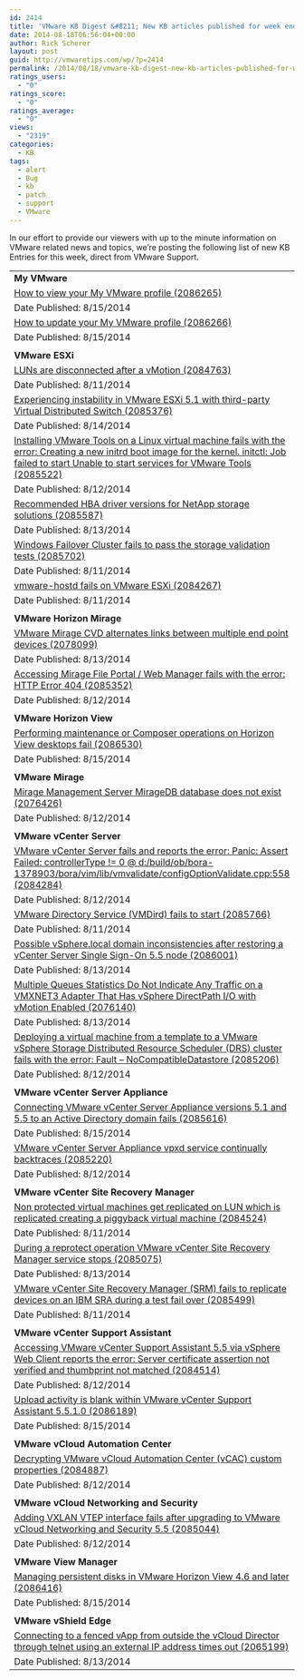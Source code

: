 ```yaml
---
id: 2414
title: 'VMware KB Digest &#8211; New KB articles published for week ending 8/16/14'
date: 2014-08-18T06:56:04+00:00
author: Rick Scherer
layout: post
guid: http://vmwaretips.com/wp/?p=2414
permalink: /2014/08/18/vmware-kb-digest-new-kb-articles-published-for-week-ending-81614/
ratings_users:
  - "0"
ratings_score:
  - "0"
ratings_average:
  - "0"
views:
  - "2319"
categories:
  - KB
tags:
  - alert
  - Bug
  - kb
  - patch
  - support
  - VMware
---
```

In our effort to provide our viewers with up to the minute information on VMware related news and topics, we&#8217;re posting the following list of new KB Entries for this week, direct from VMware Support.

<!--more-->

<table border="0" cellspacing="0" cellpadding="0">
  <tr>
    <td valign="top" width="727">
      <strong>My VMware</strong>
    </td>
  </tr>
  
  <tr>
    <td valign="top" width="727">
      <a href="http://vmw.re/1mc1ujv">How to view your My VMware profile (2086265)</a>
    </td>
  </tr>
  
  <tr>
    <td valign="top" width="727">
      Date Published: 8/15/2014
    </td>
  </tr>
  
  <tr>
    <td valign="top" width="727">
      <a href="http://vmw.re/XuMO9V">How to update your My VMware profile (2086266)</a>
    </td>
  </tr>
  
  <tr>
    <td valign="top" width="727">
      Date Published: 8/15/2014
    </td>
  </tr>
  
  <tr>
    <td valign="top" width="727">
    </td>
  </tr>
  
  <tr>
    <td valign="top" width="727">
      <strong>VMware ESXi</strong>
    </td>
  </tr>
  
  <tr>
    <td valign="top" width="727">
      <a href="http://vmw.re/1mc1v78">LUNs are disconnected after a vMotion (2084763)</a>
    </td>
  </tr>
  
  <tr>
    <td valign="top" width="727">
      Date Published: 8/11/2014
    </td>
  </tr>
  
  <tr>
    <td valign="top" width="727">
      <a href="http://vmw.re/XuMOq8">Experiencing instability in VMware ESXi 5.1 with third-party Virtual Distributed Switch (2085376)</a>
    </td>
  </tr>
  
  <tr>
    <td valign="top" width="727">
      Date Published: 8/14/2014
    </td>
  </tr>
  
  <tr>
    <td valign="top" width="727">
      <a href="http://vmw.re/XuMQhY">Installing VMware Tools on a Linux virtual machine fails with the error: Creating a new initrd boot image for the kernel. initctl: Job failed to start Unable to start services for VMware Tools (2085522)</a>
    </td>
  </tr>
  
  <tr>
    <td valign="top" width="727">
      Date Published: 8/12/2014
    </td>
  </tr>
  
  <tr>
    <td valign="top" width="727">
      <a href="http://vmw.re/1mc1ujA">Recommended HBA driver versions for NetApp storage solutions (2085587)</a>
    </td>
  </tr>
  
  <tr>
    <td valign="top" width="727">
      Date Published: 8/13/2014
    </td>
  </tr>
  
  <tr>
    <td valign="top" width="727">
      <a href="http://vmw.re/XuMQi1">Windows Failover Cluster fails to pass the storage validation tests (2085702)</a>
    </td>
  </tr>
  
  <tr>
    <td valign="top" width="727">
      Date Published: 8/11/2014
    </td>
  </tr>
  
  <tr>
    <td valign="top" width="727">
      <a href="http://vmw.re/1mc1v7b">vmware-hostd fails on VMware ESXi (2084267)</a>
    </td>
  </tr>
  
  <tr>
    <td valign="top" width="727">
      Date Published: 8/11/2014
    </td>
  </tr>
  
  <tr>
    <td valign="top" width="727">
    </td>
  </tr>
  
  <tr>
    <td valign="top" width="727">
      <strong>VMware Horizon Mirage</strong>
    </td>
  </tr>
  
  <tr>
    <td valign="top" width="727">
      <a href="http://vmw.re/1mc1v7c">VMware Mirage CVD alternates links between multiple end point devices (2078099)</a>
    </td>
  </tr>
  
  <tr>
    <td valign="top" width="727">
      Date Published: 8/13/2014
    </td>
  </tr>
  
  <tr>
    <td valign="top" width="727">
      <a href="http://vmw.re/XuMQyg">Accessing Mirage File Portal / Web Manager fails with the error: HTTP Error 404 (2085352)</a>
    </td>
  </tr>
  
  <tr>
    <td valign="top" width="727">
      Date Published: 8/12/2014
    </td>
  </tr>
  
  <tr>
    <td valign="top" width="727">
    </td>
  </tr>
  
  <tr>
    <td valign="top" width="727">
      <strong>VMware Horizon View</strong>
    </td>
  </tr>
  
  <tr>
    <td valign="top" width="727">
      <a href="http://vmw.re/1mc1ujF">Performing maintenance or Composer operations on Horizon View desktops fail (2086530)</a>
    </td>
  </tr>
  
  <tr>
    <td valign="top" width="727">
      Date Published: 8/15/2014
    </td>
  </tr>
  
  <tr>
    <td valign="top" width="727">
    </td>
  </tr>
  
  <tr>
    <td valign="top" width="727">
      <strong>VMware Mirage</strong>
    </td>
  </tr>
  
  <tr>
    <td valign="top" width="727">
      <a href="http://vmw.re/1mc1ujI">Mirage Management Server MirageDB database does not exist (2076426)</a>
    </td>
  </tr>
  
  <tr>
    <td valign="top" width="727">
      Date Published: 8/12/2014
    </td>
  </tr>
  
  <tr>
    <td valign="top" width="727">
    </td>
  </tr>
  
  <tr>
    <td valign="top" width="727">
      <strong>VMware vCenter Server</strong>
    </td>
  </tr>
  
  <tr>
    <td valign="top" width="727">
      <a href="http://vmw.re/1mc1ujJ">VMware vCenter Server fails and reports the error: Panic: Assert Failed: controllerType != 0 @ d:/build/ob/bora-1378903/bora/vim/lib/vmvalidate/configOptionValidate.cpp:558 (2084284)</a>
    </td>
  </tr>
  
  <tr>
    <td valign="top" width="727">
      Date Published: 8/12/2014
    </td>
  </tr>
  
  <tr>
    <td valign="top" width="727">
      <a href="http://vmw.re/1mc1xf6">VMware Directory Service (VMDird) fails to start (2085766)</a>
    </td>
  </tr>
  
  <tr>
    <td valign="top" width="727">
      Date Published: 8/11/2014
    </td>
  </tr>
  
  <tr>
    <td valign="top" width="727">
      <a href="http://vmw.re/1mc1xf7">Possible vSphere.local domain inconsistencies after restoring a vCenter Server Single Sign-On 5.5 node (2086001)</a>
    </td>
  </tr>
  
  <tr>
    <td valign="top" width="727">
      Date Published: 8/13/2014
    </td>
  </tr>
  
  <tr>
    <td valign="top" width="727">
      <a href="http://vmw.re/XuMQyr">Multiple Queues Statistics Do Not Indicate Any Traffic on a VMXNET3 Adapter That Has vSphere DirectPath I/O with vMotion Enabled (2076140)</a>
    </td>
  </tr>
  
  <tr>
    <td valign="top" width="727">
      Date Published: 8/13/2014
    </td>
  </tr>
  
  <tr>
    <td valign="top" width="727">
      <a href="http://vmw.re/1mc1xf8">Deploying a virtual machine from a template to a VMware vSphere Storage Distributed Resource Scheduler (DRS) cluster fails with the error: Fault – NoCompatibleDatastore (2085206)</a>
    </td>
  </tr>
  
  <tr>
    <td valign="top" width="727">
      Date Published: 8/12/2014
    </td>
  </tr>
  
  <tr>
    <td valign="top" width="727">
    </td>
  </tr>
  
  <tr>
    <td valign="top" width="727">
      <strong>VMware vCenter Server Appliance</strong>
    </td>
  </tr>
  
  <tr>
    <td valign="top" width="727">
      <a href="http://vmw.re/1mc1xfa">Connecting VMware vCenter Server Appliance versions 5.1 and 5.5 to an Active Directory domain fails (2085616)</a>
    </td>
  </tr>
  
  <tr>
    <td valign="top" width="727">
      Date Published: 8/15/2014
    </td>
  </tr>
  
  <tr>
    <td valign="top" width="727">
      <a href="http://vmw.re/XuMOGE">VMware vCenter Server Appliance vpxd service continually backtraces (2085220)</a>
    </td>
  </tr>
  
  <tr>
    <td valign="top" width="727">
      Date Published: 8/12/2014
    </td>
  </tr>
  
  <tr>
    <td valign="top" width="727">
    </td>
  </tr>
  
  <tr>
    <td valign="top" width="727">
      <strong>VMware vCenter Site Recovery Manager</strong>
    </td>
  </tr>
  
  <tr>
    <td valign="top" width="727">
      <a href="http://vmw.re/1mc1xfc">Non protected virtual machines get replicated on LUN which is replicated creating a piggyback virtual machine (2084524)</a>
    </td>
  </tr>
  
  <tr>
    <td valign="top" width="727">
      Date Published: 8/11/2014
    </td>
  </tr>
  
  <tr>
    <td valign="top" width="727">
      <a href="http://vmw.re/XuMQyu">During a reprotect operation VMware vCenter Site Recovery Manager service stops (2085075)</a>
    </td>
  </tr>
  
  <tr>
    <td valign="top" width="727">
      Date Published: 8/13/2014
    </td>
  </tr>
  
  <tr>
    <td valign="top" width="727">
      <a href="http://vmw.re/1mc1vnx">VMware vCenter Site Recovery Manager (SRM) fails to replicate devices on an IBM SRA during a test fail over (2085499)</a>
    </td>
  </tr>
  
  <tr>
    <td valign="top" width="727">
      Date Published: 8/11/2014
    </td>
  </tr>
  
  <tr>
    <td valign="top" width="727">
    </td>
  </tr>
  
  <tr>
    <td valign="top" width="727">
      <strong>VMware vCenter Support Assistant </strong>
    </td>
  </tr>
  
  <tr>
    <td valign="top" width="727">
      <a href="http://vmw.re/XuMOGF">Accessing VMware vCenter Support Assistant 5.5 via vSphere Web Client reports the error: Server certificate assertion not verified and thumbprint not matched (2084514)</a>
    </td>
  </tr>
  
  <tr>
    <td valign="top" width="727">
      Date Published: 8/12/2014
    </td>
  </tr>
  
  <tr>
    <td valign="top" width="727">
      <a href="http://vmw.re/1mc1xff">Upload activity is blank within VMware vCenter Support Assistant 5.5.1.0 (2086189)</a>
    </td>
  </tr>
  
  <tr>
    <td valign="top" width="727">
      Date Published: 8/15/2014
    </td>
  </tr>
  
  <tr>
    <td valign="top" width="727">
    </td>
  </tr>
  
  <tr>
    <td valign="top" width="727">
      <strong>VMware vCloud Automation Center</strong>
    </td>
  </tr>
  
  <tr>
    <td valign="top" width="727">
      <a href="http://vmw.re/XuMQOM">Decrypting VMware vCloud Automation Center (vCAC) custom properties (2084887)</a>
    </td>
  </tr>
  
  <tr>
    <td valign="top" width="727">
      Date Published: 8/12/2014
    </td>
  </tr>
  
  <tr>
    <td valign="top" width="727">
    </td>
  </tr>
  
  <tr>
    <td valign="top" width="727">
      <strong>VMware vCloud Networking and Security</strong>
    </td>
  </tr>
  
  <tr>
    <td valign="top" width="727">
      <a href="http://vmw.re/XuMOGJ">Adding VXLAN VTEP interface fails after upgrading to VMware vCloud Networking and Security 5.5 (2085044)</a>
    </td>
  </tr>
  
  <tr>
    <td valign="top" width="727">
      Date Published: 8/12/2014
    </td>
  </tr>
  
  <tr>
    <td valign="top" width="727">
    </td>
  </tr>
  
  <tr>
    <td valign="top" width="727">
      <strong>VMware View Manager</strong>
    </td>
  </tr>
  
  <tr>
    <td valign="top" width="727">
      <a href="http://vmw.re/XuMQON">Managing persistent disks in VMware Horizon View 4.6 and later (2086416)</a>
    </td>
  </tr>
  
  <tr>
    <td valign="top" width="727">
      Date Published: 8/15/2014
    </td>
  </tr>
  
  <tr>
    <td valign="top" width="727">
    </td>
  </tr>
  
  <tr>
    <td valign="top" width="727">
      <strong>VMware vShield Edge</strong>
    </td>
  </tr>
  
  <tr>
    <td valign="top" width="727">
      <a href="http://vmw.re/1mc1xfj">Connecting to a fenced vApp from outside the vCloud Director through telnet using an external IP address times out (2065199)</a>
    </td>
  </tr>
  
  <tr>
    <td valign="top" width="727">
      Date Published: 8/13/2014
    </td>
  </tr>
</table>

<div class="feedflare">
</div>